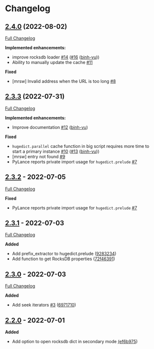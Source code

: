 # Changelog

## [2.4.0](https://github.com/binh-vu/hugedict/tree/2.4.0) (2022-08-02)

[Full Changelog](https://github.com/binh-vu/hugedict/compare/2.3.3...2.4.0)

**Implemented enhancements:**

- improve rocksdb loader [\#14](https://github.com/binh-vu/hugedict/issues/14) ([\#16](https://github.com/binh-vu/hugedict/pull/16) ([binh-vu](https://github.com/binh-vu)))
- Ability to manually update the cache [\#11](https://github.com/binh-vu/hugedict/issues/11)

**Fixed**

- \[mrsw\] Invalid address when the URL is too long [\#8](https://github.com/binh-vu/hugedict/issues/8)

## [2.3.3](https://github.com/binh-vu/hugedict/tree/2.3.3) (2022-07-31)

[Full Changelog](https://github.com/binh-vu/hugedict/compare/2.3.2...2.3.3)

**Implemented enhancements:**

- Improve documentation [\#12](https://github.com/binh-vu/hugedict/pull/12) ([binh-vu](https://github.com/binh-vu))

**Fixed**

- `hugedict.parallel` cache function in big script requires more time to start a primary instance [\#10](https://github.com/binh-vu/hugedict/issues/10) ([\#13](https://github.com/binh-vu/hugedict/pull/13) ([binh-vu](https://github.com/binh-vu)))
- \[mrsw\] entry not found [\#9](https://github.com/binh-vu/hugedict/issues/9)
- PyLance reports private import usage for `hugedict.prelude` [\#7](https://github.com/binh-vu/hugedict/issues/7)

## [2.3.2](https://github.com/binh-vu/hugedict/releases/tag/2.3.2) - 2022-07-05

[Full Changelog](https://github.com/binh-vu/hugedict/compare/2.3.1...2.3.2)

**Fixed**

- PyLance reports private import usage for `hugedict.prelude` [\#7](https://github.com/binh-vu/hugedict/issues/7)

## [2.3.1](https://github.com/binh-vu/hugedict/releases/tag/2.3.1) - 2022-07-03

[Full Changelog](https://github.com/binh-vu/hugedict/compare/2.3.0...2.3.1)

**Added**

- Add prefix_extractor to hugedict.prelude ([9283234](https://github.com/binh-vu/hugedict/commit/9283234c33d92a2159aecba8809636c3c9a1517a))
- Add function to get RocksDB properties ([72f46391](https://github.com/binh-vu/hugedict/commit/72f46391018b813d778a31aee382afe2e1f2de56))

## [2.3.0](https://github.com/binh-vu/hugedict/releases/tag/2.3.0) - 2022-07-03

[Full Changelog](https://github.com/binh-vu/hugedict/compare/2.2.0...2.3.0)

**Added**

- Add seek iterators [#3](https://github.com/binh-vu/hugedict/issues/3) ([6971710](https://github.com/binh-vu/hugedict/commit/6971710577ac68d654f3c4ae91a7af5faf899bb6))

## [2.2.0](https://github.com/binh-vu/hugedict/releases/tag/2.2.0) - 2022-07-01

**Added**

- Add option to open rocksdb dict in secondary mode [(ef6b975](https://github.com/binh-vu/hugedict/commit/ef6b97529af9a662833fce025a85f7eb74e43090))
